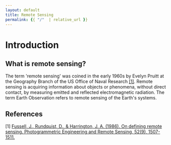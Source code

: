 ```yaml
---
layout: default
title: Remote Sensing
permalink: {{ "/"  | relative_url }}
---
```


# Introduction 

## What is remote sensing?

The term 'remote sensing' was coined in the early 1960s by Evelyn Pruitt at the 
Geography Branch of the US Office of Naval Research [[1]](#1). Remote sensing 
is acquiring information about objects or phenomena, without direct contact, by measuring 
emitted and reflected electromagnetic radiation. The term Earth Observation refers to remote sensing 
of the Earth's systems.

## References

<a id="1">[1]</a> [Fussell, J., Rundquist, D., & Harrington, J. A. (1986). On defining remote sensing. 
Photogrammetric Engineering and Remote Sensing, 52(9), 1507-1511.](https://www.asprs.org/wp-content/uploads/pers/1986journal/sep/1986_sep_1507-1511.pdf)
